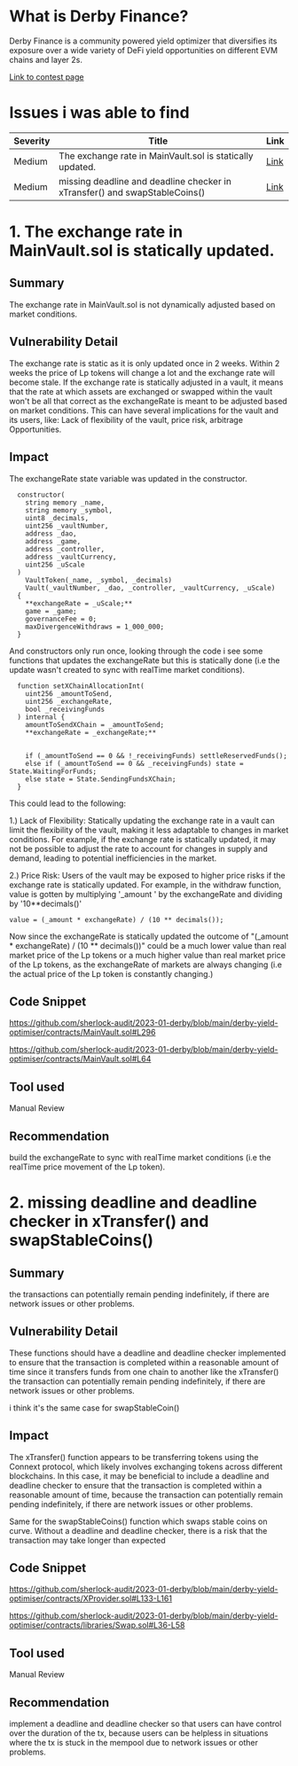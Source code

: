 # What is Derby Finance?
Derby Finance is a community powered yield optimizer that diversifies its exposure over a wide variety of DeFi yield opportunities on different EVM chains and layer 2s.

[Link to contest page](https://audits.sherlock.xyz/contests/13)

# Issues i was able to find

|Severity | Title| Link|
|---------|------|-----|
| Medium | The exchange rate in MainVault.sol is statically updated.| [Link](https://github.com/sherlock-audit/2023-01-derby-judging/issues/173)|
| Medium | missing deadline and deadline checker in xTransfer() and swapStableCoins() | [Link](https://github.com/sherlock-audit/2023-01-derby-judging/issues/111)|

# 1. The exchange rate in MainVault.sol is statically updated.

## Summary

The exchange rate in MainVault.sol is not dynamically adjusted based on market conditions.

## Vulnerability Detail

The exchange rate is static as it is only updated once in 2 weeks. Within 2 weeks the price of Lp tokens will change a lot and the exchange rate will become stale.
If the exchange rate is statically adjusted in a vault, it means that the rate at which assets are exchanged or swapped within the vault won't be all that correct as the exchangeRate is meant to be adjusted based on market conditions. This can have several implications for the vault and its users, like:
Lack of flexibility of the vault, price risk, arbitrage Opportunities.

## Impact

The exchangeRate state variable was updated in the constructor.
```solidity
  constructor(
    string memory _name,
    string memory _symbol,
    uint8 _decimals,
    uint256 _vaultNumber,
    address _dao,
    address _game,
    address _controller,
    address _vaultCurrency,
    uint256 _uScale
  )
    VaultToken(_name, _symbol, _decimals)
    Vault(_vaultNumber, _dao, _controller, _vaultCurrency, _uScale)
  {
    **exchangeRate = _uScale;**
    game = _game;
    governanceFee = 0;
    maxDivergenceWithdraws = 1_000_000;
  }
```
And constructors only run once, looking through the code i see some functions that updates the exchangeRate but this is statically done (i.e the update wasn't created to sync with realTime market conditions).
```solidity
  function setXChainAllocationInt(
    uint256 _amountToSend,
    uint256 _exchangeRate,
    bool _receivingFunds
  ) internal {
    amountToSendXChain = _amountToSend;
    **exchangeRate = _exchangeRate;**


    if (_amountToSend == 0 && !_receivingFunds) settleReservedFunds();
    else if (_amountToSend == 0 && _receivingFunds) state = State.WaitingForFunds;
    else state = State.SendingFundsXChain;
  }
```
This could lead to the following:

1.) Lack of Flexibility: Statically updating the exchange rate in a vault can limit the flexibility of the vault, making it less adaptable to changes in market conditions. For example, if the exchange rate is statically updated, it may not be possible to adjust the rate to account for changes in supply and demand, leading to potential inefficiencies in the market.

2.) Price Risk: Users of the vault may be exposed to higher price risks if the exchange rate is statically updated. For example,
in the withdraw function, value is gotten by multiplying '_amount ' by the exchangeRate and dividing by '10**decimals()'

    value = (_amount * exchangeRate) / (10 ** decimals());
Now since the exchangeRate is statically updated the outcome of "(_amount * exchangeRate) / (10 ** decimals())" could be a much lower value than real market price of the Lp tokens or a much higher value than real market price of the Lp tokens, as the exchangeRate of markets are always changing (i.e the actual price of the Lp token is constantly changing.)

## Code Snippet

https://github.com/sherlock-audit/2023-01-derby/blob/main/derby-yield-optimiser/contracts/MainVault.sol#L296

https://github.com/sherlock-audit/2023-01-derby/blob/main/derby-yield-optimiser/contracts/MainVault.sol#L64

## Tool used

Manual Review

## Recommendation

build the exchangeRate to sync with realTime market conditions (i.e the realTime price movement of the Lp token).


# 2.  missing deadline and deadline checker in xTransfer() and swapStableCoins() 

## Summary
the transactions can potentially remain pending indefinitely, if there are network issues or other problems.

## Vulnerability Detail

These functions should have a deadline and deadline checker implemented to ensure that the transaction is completed within a reasonable amount of time since it transfers funds from one chain to another like the xTransfer()
the transaction can potentially remain pending indefinitely, if there are network issues or other problems.

i think it's the same case for swapStableCoin()

## Impact
The xTransfer() function appears to be transferring tokens using the Connext protocol, which likely involves exchanging tokens across different blockchains. In this case, it may be beneficial to include a deadline and deadline checker to ensure that the transaction is completed within a reasonable amount of time, because the transaction can potentially remain pending indefinitely, if there are network issues or other problems.

Same for the swapStableCoins() function which swaps stable coins on curve.
Without a deadline and deadline checker, there is a risk that the transaction may take longer than expected

## Code Snippet
https://github.com/sherlock-audit/2023-01-derby/blob/main/derby-yield-optimiser/contracts/XProvider.sol#L133-L161

https://github.com/sherlock-audit/2023-01-derby/blob/main/derby-yield-optimiser/contracts/libraries/Swap.sol#L36-L58

## Tool used
Manual Review

## Recommendation
implement a deadline and deadline checker so that users can have control over the duration of the tx, because users can be helpless in situations where the tx is stuck in the mempool due to network issues or other problems.





